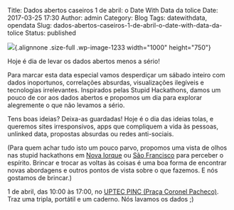 Title: Dados abertos caseiros 1 de abril: o Date With Data da tolice
Date: 2017-03-25 17:30
Author: admin
Category: Blog
Tags: datewithdata, opendata
Slug: dados-abertos-caseiros-1-de-abril-o-date-with-data-da-tolice
Status: published

![](http://www.transparenciahackday.org/wp-content/uploads/2017/03/dwd-abril2017_newsletter.png){.alignnone .size-full .wp-image-1233 width="1000" height="750"}

Hoje é dia de levar os dados abertos menos a sério!

Para marcar esta data especial vamos desperdiçar um sábado inteiro com dados inoportunos, correlações absurdas, visualizações ilegíveis e tecnologias irrelevantes. Inspirados pelas Stupid Hackathons, damos um pouco de cor aos dados abertos e propomos um dia para explorar alegremente o que não levamos a sério.

Tens boas ideias? Deixa-as guardadas! Hoje é o dia das ideias tolas, e queremos sites irresponsivos, apps que compliquem a vida às pessoas, unlinked data, propostas absurdas ou redes anti-sociais.

(Para quem achar tudo isto um pouco parvo, propomos uma vista de olhos nas stupid hackathons em [Nova Iorque](http://stupidhackathon.com/) ou [São Francisco](https://stupidhackathon.github.io/) para perceber o espírito. Brincar e trocar as voltas às coisas é uma boa forma de encontrar novas abordagens e outros pontos de vista sobre o que fazemos. E nós gostamos de brincar.)

1 de abril, das 10:00 às 17:00, no [UPTEC PINC (Praça Coronel Pacheco)](http://www.openstreetmap.org/?mlat=41.15137&mlon=-8.61555#map=19/41.15138/-8.61555). Traz uma tripla, portátil e um caderno. Nós lavamos os dados ;)
